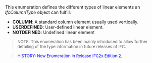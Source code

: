 This enumeration defines the different types of linear elements an _IfcColumnType_ object can fulfill:

* **COLUMN**: A standard column element usually used vertically.
* **USERDEFINED**: User-defined linear element.
* **NOTDEFINED**: Undefined linear element

> <font size="-1">NOTE: This enumeration has been mainly
		introduced to allow further detailing of the type information in future
		releases of IFC.</font>

> <font color="#0000FF" size="-1"> HISTORY: New Enumeration in
		Release IFC2x Edition 2. </font>